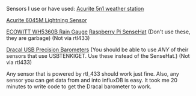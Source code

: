 Sensors I use or have used:
[Acurite 5n1 weather station](https://www.acurite.com/learn/installation/5in1)

[Acurite 6045M Lightning Sensor](https://www.acurite.com/lightning-detector-with-temperature-and-humidity.html)

[ECOWITT WH5360B Rain Gauge](http://www.ecowitt.com/Rain_Gauge/)
[Raspberry Pi SenseHat](https://www.raspberrypi.org/products/sense-hat/) (Don't use these, they are garbage) (Not via rtl433)

[Dracal USB Precision Barometers](https://www.dracal.com/store/products/precision_barometer/index.php)  (You should be able to use *ANY* of their sensors that use USBTENKIGET.  Use these instead of the SenseHat.) (Not via rtl433)

Any sensor that is powered by rtl_433 should work just fine.  Also, any sensor you can get data from and into influxDB is easy.  It took me 20 minutes to write code to get the Dracal barometer to work.
